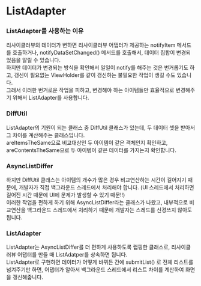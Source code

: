 # ListAdapter

### ListAdapter를 사용하는 이유
리사이클러뷰의 데이터가 변하면 리사이클러뷰 어댑터가 제공하는 notifyItem 메서드를 호출하거나, notifyDataSetChanged() 메서드를 호출해서, 데이터 집합이 변경되었음을 알릴 수 있습니다.<br>
하지만 데이터가 변경되는 방식을 확인해서 일일이 notify를 해주는 것은 번거롭기도 하고, 갱신이 필요없는 ViewHolder를 같이 갱신하는 불필요한 작업이 생길 수도 있습니다.<br>
그래서 이러한 번거로운 작업을 피하고, 변경해야 하는 아이템들만 효율적으로 변경해주기 위해서 ListAdapter를 사용합니다.

### DiffUtil
ListAdapter의 기원이 되는 클래스 중 DiffUtil 클래스가 있는데, 두 데이터 셋을 받아서 그 차이를 계산해주는 클래스입니다.<br>
areItemsTheSame으로 비교대상인 두 아이템이 같은 객체인지 확인하고, areContentsTheSame으로 두 아이템이 같은 데이터를 가지는지 확인합니다.

### AsyncListDiffer
하지만 DiffUtil 클래스는 아이템의 개수가 많은 경우 비교연산하는 시간이 길어지기 때문에, 개발자가 직접 백그라운드 스레드에서 처리해야 합니다. (UI 스레드에서 처리하면 길어진 시간 때문에 UI에 문제가 발생할 수 있기 때문!!)<br>
이러한 작업을 편하게 하기 위해 AsyncListDiffer라는 클래스가 나왔고, 내부적으로 비교연산을 백그라운드 스레드에서 처리하기 때문에 개발자는 스레드를 신경쓰지 않아도 됩니다.<br>

### ListAdapter
ListAdapter는 AsyncListDiffer를 더 편하게 사용하도록 랩핑한 클래스로, 리사이클러뷰 어댑터를 만들 때 ListAdatper를 상속하면 됩니다.<br>
ListAdapter로 구현하면 데이터가 어떻게 바뀌든 간에 submitList() 로 전체 리스트를 넘겨주기만 하면, 어댑터가 알아서 백그라운드 스레드에서 리스트 차이를 계산하여 화면을 갱신해줍니다.<br>
